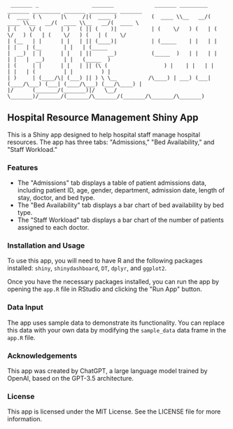      _______ _                 _______             _______ _________ _______ _________ _______ _________ _______ 
    (  ____ ( \      |\     /|(  ____ )           (  ____ \\__   __/(  ____ \\__   __/(  ____ \\__   __/(  ____ \
    | (    \/ (      | )   ( || (    )|           | (    \/   ) (   | (    \/   ) (   | (    \/   ) (   | (    \/
    | (__   | |      | |   | || (____)|           | (_____    | |   | |         | |   | (__       | |   | (_____ 
    |  __)  | |      | |   | ||     __)           (_____  )   | |   | |         | |   |  __)      | |   (_____  )
    | (     | |      | |   | || (\ (                  ) |    | |   | |         | |   | (         | |         ) |
    | )     | (____/\| (___) || ) \ \__          /\____) | ___) (___| (____/\___) (___| (____/\___) (___/\____) |
    |/      (_______/(_______)|/   \__/          \_______)/_______/(_______/\_______/(_______/\_______/\_______)

## Hospital Resource Management Shiny App

This is a Shiny app designed to help hospital staff manage hospital resources. The app has three tabs: "Admissions," "Bed Availability," and "Staff Workload."

### Features

- The "Admissions" tab displays a table of patient admissions data, including patient ID, age, gender, department, admission date, length of stay, doctor, and bed type.
- The "Bed Availability" tab displays a bar chart of bed availability by bed type.
- The "Staff Workload" tab displays a bar chart of the number of patients assigned to each doctor.

### Installation and Usage

To use this app, you will need to have R and the following packages installed: `shiny`, `shinydashboard`, `DT`, `dplyr`, and `ggplot2`.

Once you have the necessary packages installed, you can run the app by opening the `app.R` file in RStudio and clicking the "Run App" button.

### Data Input

The app uses sample data to demonstrate its functionality. You can replace this data with your own data by modifying the `sample_data` data frame in the `app.R` file. 

### Acknowledgements

This app was created by ChatGPT, a large language model trained by OpenAI, based on the GPT-3.5 architecture.

### License

This app is licensed under the MIT License. See the LICENSE file for more information.
